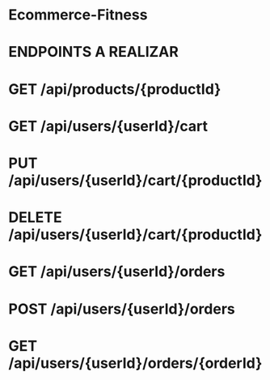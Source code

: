 # Ecommerce-Fitness

# ENDPOINTS A REALIZAR

# GET /api/products/{productId}
# GET /api/users/{userId}/cart
# PUT /api/users/{userId}/cart/{productId}
# DELETE /api/users/{userId}/cart/{productId}
# GET /api/users/{userId}/orders
# POST /api/users/{userId}/orders
# GET /api/users/{userId}/orders/{orderId}